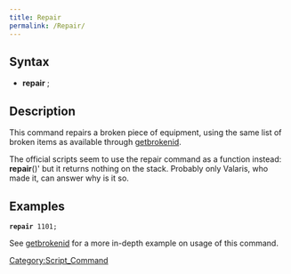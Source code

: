 ```yaml
---
title: Repair
permalink: /Repair/
---
```


Syntax
------

-   **repair** <broken item number>;

Description
-----------

This command repairs a broken piece of equipment, using the same list of broken items as available through [getbrokenid](/getbrokenid "wikilink").

The official scripts seem to use the repair command as a function instead: **repair**(<number>)' but it returns nothing on the stack. Probably only Valaris, who made it, can answer why is it so.

Examples
--------

**`repair`**` 1101;`

See [getbrokenid](/getbrokenid "wikilink") for a more in-depth example on usage of this command.

[Category:Script_Command](/Category:Script_Command "wikilink")
